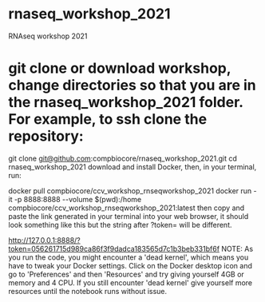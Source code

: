 # rnaseq_workshop_2021
RNAseq workshop 2021

# git clone or download workshop, change directories so that you are in the rnaseq_workshop_2021 folder. For example, to ssh clone the repository: 

git clone git@github.com:compbiocore/rnaseq_workshop_2021.git 
cd rnaseq_workshop_2021
download and install Docker, then, in your terminal, run:

docker pull compbiocore/ccv_workshop_rnseqworkshop_2021
docker run -it -p 8888:8888 --volume $(pwd):/home compbiocore/ccv_workshop_rnseqworkshop_2021:latest 
then copy and paste the link generated in your terminal into your web browser, it should look something like this but the string after ?token= will be different.

http://127.0.0.1:8888/?token=056261715d989ca86f3f9dadca183565d7c1b3beb331bf6f
NOTE: As you run the code, you might encounter a 'dead kernel', which means you have to tweak your Docker settings. Click on the Docker desktop icon and go to 'Preferences' and then 'Resources' and try giving yourself 4GB or memory and 4 CPU. If you still encounter 'dead kernel' give yourself more resources until the notebook runs without issue.
